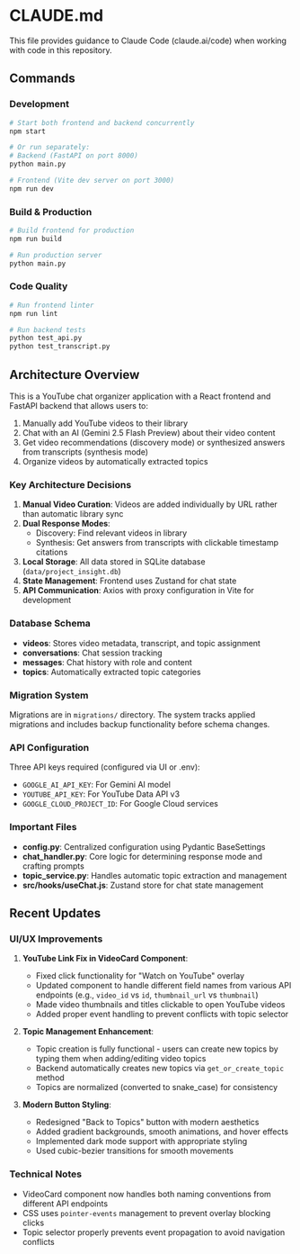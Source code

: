 # CLAUDE.md

This file provides guidance to Claude Code (claude.ai/code) when working with code in this repository.

## Commands

### Development
```bash
# Start both frontend and backend concurrently
npm start

# Or run separately:
# Backend (FastAPI on port 8000)
python main.py

# Frontend (Vite dev server on port 3000)
npm run dev
```

### Build & Production
```bash
# Build frontend for production
npm run build

# Run production server
python main.py
```

### Code Quality
```bash
# Run frontend linter
npm run lint

# Run backend tests
python test_api.py
python test_transcript.py
```

## Architecture Overview

This is a YouTube chat organizer application with a React frontend and FastAPI backend that allows users to:
1. Manually add YouTube videos to their library
2. Chat with an AI (Gemini 2.5 Flash Preview) about their video content
3. Get video recommendations (discovery mode) or synthesized answers from transcripts (synthesis mode)
4. Organize videos by automatically extracted topics

### Key Architecture Decisions

1. **Manual Video Curation**: Videos are added individually by URL rather than automatic library sync
2. **Dual Response Modes**: 
   - Discovery: Find relevant videos in library
   - Synthesis: Get answers from transcripts with clickable timestamp citations
3. **Local Storage**: All data stored in SQLite database (`data/project_insight.db`)
4. **State Management**: Frontend uses Zustand for chat state
5. **API Communication**: Axios with proxy configuration in Vite for development

### Database Schema

- **videos**: Stores video metadata, transcript, and topic assignment
- **conversations**: Chat session tracking
- **messages**: Chat history with role and content
- **topics**: Automatically extracted topic categories

### Migration System

Migrations are in `migrations/` directory. The system tracks applied migrations and includes backup functionality before schema changes.

### API Configuration

Three API keys required (configured via UI or .env):
- `GOOGLE_AI_API_KEY`: For Gemini AI model
- `YOUTUBE_API_KEY`: For YouTube Data API v3
- `GOOGLE_CLOUD_PROJECT_ID`: For Google Cloud services

### Important Files

- **config.py**: Centralized configuration using Pydantic BaseSettings
- **chat_handler.py**: Core logic for determining response mode and crafting prompts
- **topic_service.py**: Handles automatic topic extraction and management
- **src/hooks/useChat.js**: Zustand store for chat state management

## Recent Updates

### UI/UX Improvements

1. **YouTube Link Fix in VideoCard Component**:
   - Fixed click functionality for "Watch on YouTube" overlay
   - Updated component to handle different field names from various API endpoints (e.g., `video_id` vs `id`, `thumbnail_url` vs `thumbnail`)
   - Made video thumbnails and titles clickable to open YouTube videos
   - Added proper event handling to prevent conflicts with topic selector

2. **Topic Management Enhancement**:
   - Topic creation is fully functional - users can create new topics by typing them when adding/editing video topics
   - Backend automatically creates new topics via `get_or_create_topic` method
   - Topics are normalized (converted to snake_case) for consistency

3. **Modern Button Styling**:
   - Redesigned "Back to Topics" button with modern aesthetics
   - Added gradient backgrounds, smooth animations, and hover effects
   - Implemented dark mode support with appropriate styling
   - Used cubic-bezier transitions for smooth movements

### Technical Notes

- VideoCard component now handles both naming conventions from different API endpoints
- CSS uses `pointer-events` management to prevent overlay blocking clicks
- Topic selector properly prevents event propagation to avoid navigation conflicts